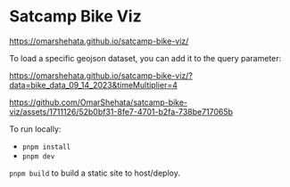 # Satcamp Bike Viz

https://omarshehata.github.io/satcamp-bike-viz/

To load a specific geojson dataset, you can add it to the query parameter:

https://omarshehata.github.io/satcamp-bike-viz/?data=bike_data_09_14_2023&timeMultiplier=4

https://github.com/OmarShehata/satcamp-bike-viz/assets/1711126/52b0bf31-8fe7-4701-b2fa-738be717065b

To run locally:

* `pnpm install`
* `pnpm dev`

`pnpm build` to build a static site to host/deploy.
